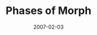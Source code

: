 ---
layout: message
category: message
series: "Morph"
title: "Phases of Morph"
date: 2007-02-03
audio-description: "Change is frequently uncomfortable, often awkward and ultimately inevitable. Whether you desire change or not, it's a constant in your world, so you might as well embrace it. Welcome it, even, because change can be a very good thing. Join us in January an"
audio: "http://www.crossroads.net/audio/2007/2007_01_Morph/Morph_05_Phases_of_Morph_02-04-07_Tome-Wells-Johansen.mp3"
audio-title: "Phases of Morph"
audio-duration: "01&#58;05&#58;09"
---